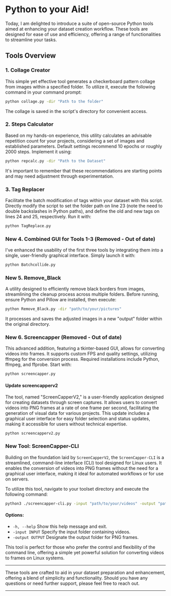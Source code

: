 # Python to your Aid!

Today, I am delighted to introduce a suite of open-source Python tools aimed at enhancing your dataset creation workflow. These tools are designed for ease of use and efficiency, offering a range of functionalities to streamline your tasks.

## Tools Overview

### 1. Collage Creator

This simple yet effective tool generates a checkerboard pattern collage from images within a specified folder. To utilize it, execute the following command in your command prompt:

```bash
python collage.py -dir "Path to the folder"
```

The collage is saved in the script's directory for convenient access.

### 2. Steps Calculator

Based on my hands-on experience, this utility calculates an advisable repetition count for your projects, considering a set of images and established parameters. Default settings recommend 10 epochs or roughly 2000 steps. Implement it using:

```bash
python repcalc.py -dir "Path to the Dataset"
```

It's important to remember that these recommendations are starting points and may need adjustment through experimentation.

### 3. Tag Replacer

Facilitate the batch modification of tags within your dataset with this script. Directly modify the script to set the folder path on line 23 (note the need to double backslashes in Python paths), and define the old and new tags on lines 24 and 25, respectively. Run it with:

```bash
python TagReplace.py
```

### New 4. Combined GUI for Tools 1-3 (Removed - Out of date)

I've enhanced the usability of the first three tools by integrating them into a single, user-friendly graphical interface. Simply launch it with:

```bash
python Batchcollide.py
```

### New 5. Remove_Black

A utility designed to efficiently remove black borders from images, streamlining the cleanup process across multiple folders. Before running, ensure Python and Pillow are installed, then execute:

```bash
python Remove_Black.py -dir "path/to/your/pictures"
```

It processes and saves the adjusted images in a new "output" folder within the original directory.

### New 6. Screencapper (Removed - Out of date)

This advanced addition, featuring a tkinter-based GUI, allows for converting videos into frames. It supports custom FPS and quality settings, utilizing ffmpeg for the conversion process. Required installations include Python, ffmpeg, and ffprobe. Start with:

```bash
python screencapper.py
```

#### Update screencapperv2

The tool, named "ScreenCapperV2," is a user-friendly application designed for creating datasets through screen captures. It allows users to convert videos into PNG frames at a rate of one frame per second, facilitating the generation of visual data for various projects. This update includes a graphical user interface for easy folder selection and status updates, making it accessible for users without technical expertise.

```bash
python screencapperv2.py
```

### New Tool: ScreenCapper-CLI

Building on the foundation laid by `ScreenCapperV2`, the `ScreenCapper-CLI` is a streamlined, command-line interface (CLI) tool designed for Linux users. It enables the conversion of videos into PNG frames without the need for a graphical user interface, making it ideal for automated workflows or for use on servers.

To utilize this tool, navigate to your toolset directory and execute the following command:

```bash
python3 ./screencapper-cli.py -input "path/to/your/videos" -output "path/to/save/frames"
```

#### Options:

- `-h, --help` Show this help message and exit.
- `-input INPUT` Specify the input folder containing videos.
- `-output OUTPUT` Designate the output folder for PNG frames.

This tool is perfect for those who prefer the control and flexibility of the command line, offering a simple yet powerful solution for converting videos to frames on Linux systems.

---

These tools are crafted to aid in your dataset preparation and enhancement, offering a blend of simplicity and functionality. Should you have any questions or need further support, please feel free to reach out.

---
